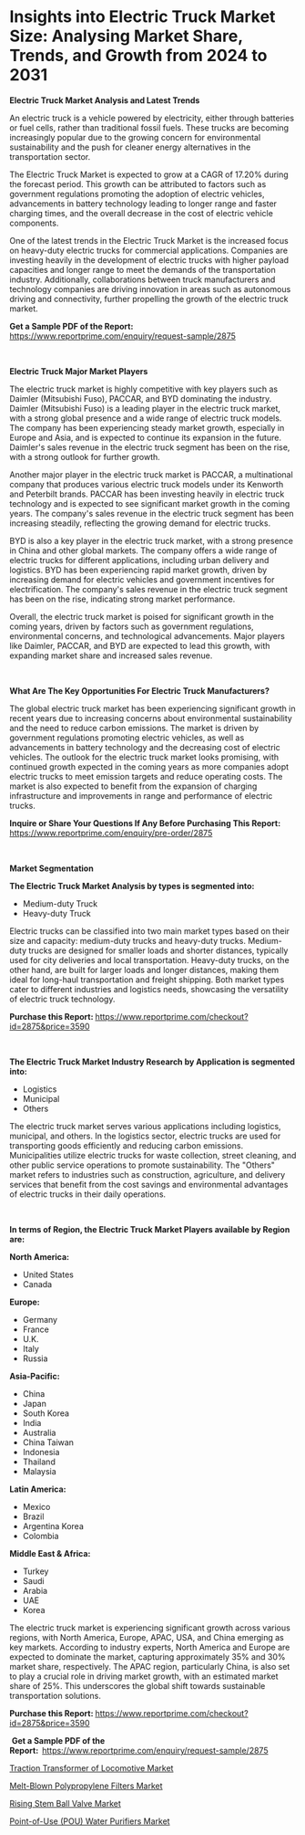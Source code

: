<p><h1>Insights into Electric Truck Market Size: Analysing Market Share, Trends, and Growth from 2024 to 2031</h1></p><p><strong>Electric Truck Market Analysis and Latest Trends</strong></p>
<p><p>An electric truck is a vehicle powered by electricity, either through batteries or fuel cells, rather than traditional fossil fuels. These trucks are becoming increasingly popular due to the growing concern for environmental sustainability and the push for cleaner energy alternatives in the transportation sector.</p><p>The Electric Truck Market is expected to grow at a CAGR of 17.20% during the forecast period. This growth can be attributed to factors such as government regulations promoting the adoption of electric vehicles, advancements in battery technology leading to longer range and faster charging times, and the overall decrease in the cost of electric vehicle components.</p><p>One of the latest trends in the Electric Truck Market is the increased focus on heavy-duty electric trucks for commercial applications. Companies are investing heavily in the development of electric trucks with higher payload capacities and longer range to meet the demands of the transportation industry. Additionally, collaborations between truck manufacturers and technology companies are driving innovation in areas such as autonomous driving and connectivity, further propelling the growth of the electric truck market.</p></p>
<p><strong>Get a Sample PDF of the Report:&nbsp;</strong> <a href="https://www.reportprime.com/enquiry/request-sample/2875">https://www.reportprime.com/enquiry/request-sample/2875</a></p>
<p>&nbsp;</p>
<p><strong>Electric Truck Major Market Players</strong></p>
<p><p>The electric truck market is highly competitive with key players such as Daimler (Mitsubishi Fuso), PACCAR, and BYD dominating the industry. Daimler (Mitsubishi Fuso) is a leading player in the electric truck market, with a strong global presence and a wide range of electric truck models. The company has been experiencing steady market growth, especially in Europe and Asia, and is expected to continue its expansion in the future. Daimler's sales revenue in the electric truck segment has been on the rise, with a strong outlook for further growth.</p><p>Another major player in the electric truck market is PACCAR, a multinational company that produces various electric truck models under its Kenworth and Peterbilt brands. PACCAR has been investing heavily in electric truck technology and is expected to see significant market growth in the coming years. The company's sales revenue in the electric truck segment has been increasing steadily, reflecting the growing demand for electric trucks.</p><p>BYD is also a key player in the electric truck market, with a strong presence in China and other global markets. The company offers a wide range of electric trucks for different applications, including urban delivery and logistics. BYD has been experiencing rapid market growth, driven by increasing demand for electric vehicles and government incentives for electrification. The company's sales revenue in the electric truck segment has been on the rise, indicating strong market performance.</p><p>Overall, the electric truck market is poised for significant growth in the coming years, driven by factors such as government regulations, environmental concerns, and technological advancements. Major players like Daimler, PACCAR, and BYD are expected to lead this growth, with expanding market share and increased sales revenue.</p></p>
<p>&nbsp;</p>
<p><strong>What Are The Key Opportunities For Electric Truck Manufacturers?</strong></p>
<p><p>The global electric truck market has been experiencing significant growth in recent years due to increasing concerns about environmental sustainability and the need to reduce carbon emissions. The market is driven by government regulations promoting electric vehicles, as well as advancements in battery technology and the decreasing cost of electric vehicles. The outlook for the electric truck market looks promising, with continued growth expected in the coming years as more companies adopt electric trucks to meet emission targets and reduce operating costs. The market is also expected to benefit from the expansion of charging infrastructure and improvements in range and performance of electric trucks.</p></p>
<p><strong>Inquire or Share Your Questions If Any Before Purchasing This Report:</strong> <a href="https://www.reportprime.com/enquiry/pre-order/2875">https://www.reportprime.com/enquiry/pre-order/2875</a></p>
<p>&nbsp;</p>
<p><strong>Market Segmentation</strong></p>
<p><strong>The Electric Truck Market Analysis by types is segmented into:</strong></p>
<p><ul><li>Medium-duty Truck</li><li>Heavy-duty Truck</li></ul></p>
<p><p>Electric trucks can be classified into two main market types based on their size and capacity: medium-duty trucks and heavy-duty trucks. Medium-duty trucks are designed for smaller loads and shorter distances, typically used for city deliveries and local transportation. Heavy-duty trucks, on the other hand, are built for larger loads and longer distances, making them ideal for long-haul transportation and freight shipping. Both market types cater to different industries and logistics needs, showcasing the versatility of electric truck technology.</p></p>
<p><strong>Purchase this Report:&nbsp;</strong><a href="https://www.reportprime.com/checkout?id=2875&price=3590">https://www.reportprime.com/checkout?id=2875&price=3590</a></p>
<p>&nbsp;</p>
<p><strong>The Electric Truck Market Industry Research by Application is segmented into:</strong></p>
<p><ul><li>Logistics</li><li>Municipal</li><li>Others</li></ul></p>
<p><p>The electric truck market serves various applications including logistics, municipal, and others. In the logistics sector, electric trucks are used for transporting goods efficiently and reducing carbon emissions. Municipalities utilize electric trucks for waste collection, street cleaning, and other public service operations to promote sustainability. The "Others" market refers to industries such as construction, agriculture, and delivery services that benefit from the cost savings and environmental advantages of electric trucks in their daily operations.</p></p>
<p>&nbsp;</p>
<p><strong>In terms of Region, the Electric Truck Market Players available by Region are:</strong></p>
<p>
    <p> <strong> North America: </strong>
        <ul>
            <li>United States</li>
            <li>Canada</li>
        </ul>
        </p> 
    <p> <strong> Europe: </strong>
        <ul>
            <li>Germany</li>
            <li>France</li>
            <li>U.K.</li>
            <li>Italy</li>
            <li>Russia</li>
        </ul>
        </p> 
    <p> <strong> Asia-Pacific: </strong>
        <ul>
            <li>China</li>
            <li>Japan</li>
            <li>South Korea</li>
            <li>India</li>
            <li>Australia</li>
            <li>China Taiwan</li>
            <li>Indonesia</li>
            <li>Thailand</li>
            <li>Malaysia</li>
        </ul>
        </p> 
    <p> <strong> Latin America: </strong>
        <ul>
            <li>Mexico</li>
            <li>Brazil</li>
            <li>Argentina Korea</li>
            <li>Colombia</li>
        </ul>
        </p> 
    <p> <strong> Middle East & Africa: </strong>
        <ul>
            <li>Turkey</li>
            <li>Saudi</li>
            <li>Arabia</li>
            <li>UAE</li>
            <li>Korea</li>
        </ul>
    </p>
    </p>
<p><p>The electric truck market is experiencing significant growth across various regions, with North America, Europe, APAC, USA, and China emerging as key markets. According to industry experts, North America and Europe are expected to dominate the market, capturing approximately 35% and 30% market share, respectively. The APAC region, particularly China, is also set to play a crucial role in driving market growth, with an estimated market share of 25%. This underscores the global shift towards sustainable transportation solutions.</p></p>
<p><strong>Purchase this Report: </strong><a href="https://www.reportprime.com/checkout?id=2875&price=3590">https://www.reportprime.com/checkout?id=2875&price=3590</a></p>
<p>&nbsp;<strong>Get a Sample PDF of the Report:&nbsp;&nbsp;</strong><a href="https://www.reportprime.com/enquiry/request-sample/2875">https://www.reportprime.com/enquiry/request-sample/2875</a></p>
<p><strong></strong></p>
<p><p><a href="https://view.publitas.com/reportprime-1/traction-transformer-of-locomotive-market-challenges-opportunities-and-growth-drivers-and-major-market-players-forecasted-for-period-from-2023-2030/">Traction Transformer of Locomotive Market</a></p><p><a href="https://view.publitas.com/reportprime-1/melt-blown-polypropylene-filters-market-size-share-trends-analysis-report-by-material-by-type-by-end-user-by-region-and-segment-forecasts-2023-2030/">Melt-Blown Polypropylene Filters Market</a></p><p><a href="https://unruly-ladybug-44b.notion.site/Rising-Stem-Ball-Valve-Market-Size-Growing-and-Forecasted-for-period-from-2024-2031-and-provides-c-be93b3aba7fa48c2a86b94bc1c152599">Rising Stem Ball Valve Market</a></p><p><a href="https://view.publitas.com/reportprime-1/point-of-use-pou-water-purifiers-market-size-focuses-on-market-dynamics-in-depth-analysis-and-future-projections-of-its-market-forecasted-for-period-from-2023-to-2030/">Point-of-Use (POU) Water Purifiers Market</a></p></p>